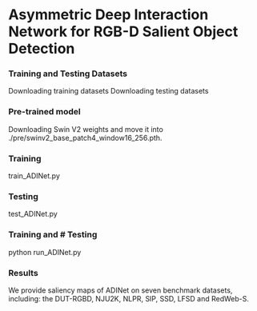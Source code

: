 # Asymmetric Deep Interaction Network for RGB-D Salient Object Detection

### Training and Testing Datasets
Downloading training datasets
Downloading testing datasets

### Pre-trained model
Downloading Swin V2 weights and move it into ./pre/swinv2_base_patch4_window16_256.pth.

### Training
train_ADINet.py

### Testing
test_ADINet.py

### Training and # Testing
python run_ADINet.py

### Results
We provide saliency maps of ADINet on seven benchmark datasets, including: the DUT-RGBD, NJU2K, NLPR, SIP, SSD, LFSD and RedWeb-S. 




